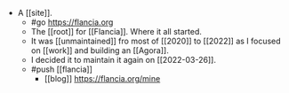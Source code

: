 - A [[site]].
	- #go https://flancia.org
	- The [[root]] for [[Flancia]]. Where it all started.
	- It was [[unmaintained]] fro most of [[2020]] to [[2022]] as I focused on [[work]] and building an [[Agora]].
	- I decided it to maintain it again on [[2022-03-26]].
	- #push [[flancia]]
		- [[blog]] https://flancia.org/mine